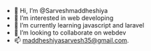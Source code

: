 - 👋 Hi, I’m @Sarveshmaddheshiya
- 👀 I’m interested in web developing 
- 🌱 I’m currently learning javascript and laravel
- 💞️ I’m looking to collaborate on webdev
- 📫 maddheshiyasarvesh35@gmail.com.

<!---
Sarveshmaddheshiya/Sarveshmaddheshiya is a ✨ special ✨ repository because its `README.md` (this file) appears on your GitHub profile.
You can click the Preview link to take a look at your changes.
--->
